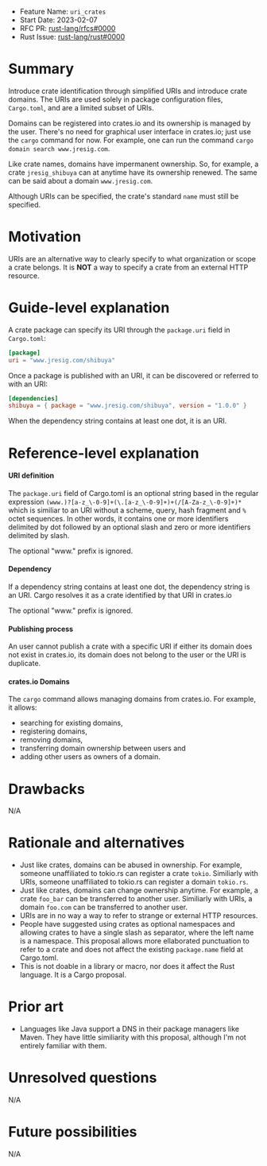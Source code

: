 - Feature Name: `uri_crates`
- Start Date: 2023-02-07
- RFC PR: [rust-lang/rfcs#0000](https://github.com/rust-lang/rfcs/pull/0000)
- Rust Issue: [rust-lang/rust#0000](https://github.com/rust-lang/rust/issues/0000)

# Summary
[summary]: #summary

Introduce crate identification through simplified URIs and introduce crate domains. The URIs are used solely in package configuration files, `Cargo.toml`, and are a limited subset of URIs.

Domains can be registered into crates.io and its ownership is managed by the user. There's no need for graphical user interface in crates.io; just use the `cargo` command for now. For example, one can run the command `cargo domain search www.jresig.com`.

Like crate names, domains have impermanent ownership. So, for example, a crate `jresig_shibuya` can at anytime have its ownership renewed. The same can be said about a domain `www.jresig.com`.

Although URIs can be specified, the crate's standard `name` must still be specified.

# Motivation
[motivation]: #motivation

URIs are an alternative way to clearly specify to what organization or scope a crate belongs. It is **NOT** a way to specify a crate from an external HTTP resource.

# Guide-level explanation
[guide-level-explanation]: #guide-level-explanation

A crate package can specify its URI through the `package.uri` field in `Cargo.toml`:

```toml
[package]
uri = "www.jresig.com/shibuya"
```

Once a package is published with an URI, it can be discovered or referred to with an URI:

```toml
[dependencies]
shibuya = { package = "www.jresig.com/shibuya", version = "1.0.0" }
```

When the dependency string contains at least one dot, it is an URI.

# Reference-level explanation
[reference-level-explanation]: #reference-level-explanation

#### URI definition

The `package.uri` field of Cargo.toml is an optional string based in the regular expression `(www.)?[a-z_\-0-9]+(\.[a-z_\-0-9]+)+(/[A-Za-z_\-0-9]+)*` which is similiar to an URI without a scheme, query, hash fragment and `%` octet sequences. In other words, it contains one or more identifiers delimited by dot followed by an optional slash and zero or more identifiers delimited by slash.

The optional "www." prefix is ignored.

#### Dependency

If a dependency string contains at least one dot, the dependency string is an URI. Cargo resolves it as a crate identified by that URI in crates.io

The optional "www." prefix is ignored.

#### Publishing process

An user cannot publish a crate with a specific URI if either its domain does not exist in crates.io, its domain does not belong to the user or the URI is duplicate.

#### crates.io Domains

The `cargo` command allows managing domains from crates.io. For example, it allows:

- searching for existing domains,
- registering domains,
- removing domains,
- transferring domain ownership between users and
- adding other users as owners of a domain.

# Drawbacks
[drawbacks]: #drawbacks

N/A

# Rationale and alternatives
[rationale-and-alternatives]: #rationale-and-alternatives

- Just like crates, domains can be abused in ownership. For example, someone unaffiliated to tokio.rs can register a crate `tokio`. Similiarly with URIs, someone unaffiliated to tokio.rs can register a domain `tokio.rs`.
- Just like crates, domains can change ownership anytime. For example, a crate `foo_bar` can be transferred to another user. Similiarly with URIs, a domain `foo.com` can be transferred to another user.
- URIs are in no way a way to refer to strange or external HTTP resources.
- People have suggested using crates as optional namespaces and allowing crates to have a single slash as separator, where the left name is a namespace. This proposal allows more ellaborated punctuation to refer to a crate and does not affect the existing `package.name` field at Cargo.toml.
- This is not doable in a library or macro, nor does it affect the Rust language. It is a Cargo proposal.

# Prior art
[prior-art]: #prior-art

- Languages like Java support a DNS in their package managers like Maven. They have little similiarity with this proposal, although I'm not entirely familiar with them.

# Unresolved questions
[unresolved-questions]: #unresolved-questions

N/A

# Future possibilities
[future-possibilities]: #future-possibilities

N/A
